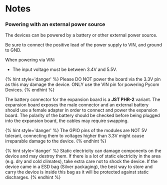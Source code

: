 # Notes

### Powering with an external power source
The devices can be powered by a battery or other external power source.

Be sure to connect the positive lead of the power supply to VIN, and ground to GND.

When powering via VIN:

- The input voltage must be between 3.4V and 5.5V.

{% hint style='danger' %}
Please DO NOT power the board via the 3.3V pin as this may damage the device. ONLY use the VIN pin for powering Pycom Devices.
{% endhint %}

The battery connector for the expansion board is a **JST PHR-2** variant. The expansion board exposes the male connector and an external
battery should use a female adapter in order to connect and power the expansion board. The polarity of the battery should be checked
before being plugged into the expansion board, the cables may require swapping.

{% hint style='danger' %}
The GPIO pins of the modules are NOT 5V tolerant, connecting them to voltages higher than 3.3V might cause irreparable damage to the device.
{% endhint %}


{% hint style='danger' %}
Static electricity can damage components on the device and may destroy them. If there is a lot of static electricity in the area (e.g. dry and cold climates), take extra care not to shock the device. If the device came in a ESD bag (Silver packaging), the best way to store and carry the device is inside this bag as it will be protected against static discharges.
{% endhint %}
